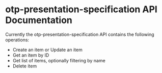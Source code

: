 # otp-presentation-specification API Documentation

Currently the otp-presentation-specification API contains the following operations:
* Create an item or Update an item
* Get an item by ID
* Get list of items, optionally filtering by name
* Delete item
